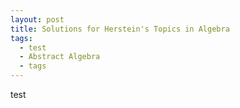 ```yaml
---
layout: post
title: Solutions for Herstein's Topics in Algebra
tags:
  - test
  - Abstract Algebra
  - tags
---
```


test
